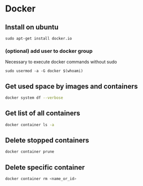 # Docker

## Install on ubuntu

```
sudo apt-get install docker.io
```

### (optional) add user to docker group

Necessary to  execute docker commands without sudo

```
sudo usermod -a -G docker $(whoami)
```



## Get used space by images and containers

```bash
docker system df --verbose
```



## Get list of all containers

```bash
docker container ls -a
```



## Delete stopped containers

```bash
docker container prune
```

## Delete specific container

```bash
docker container rm <name_or_id>
```

